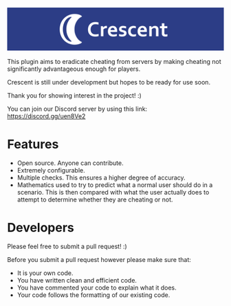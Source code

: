 ![Crescent Logo](/Logo.png?raw=true)

This plugin aims to eradicate cheating from servers by making cheating not significantly advantageous enough for players.

Crescent is still under development but hopes to be ready for use soon.

Thank you for showing interest in the project! :)

You can join our Discord server by using this link:
https://discord.gg/uen8Ve2

# Features

- Open source. Anyone can contribute.
- Extremely configurable.
- Multiple checks. This ensures a higher degree of accuracy.
- Mathematics used to try to predict what a normal user should do in a scenario. This is then compared with what the user actually does to attempt to determine whether they are cheating or not.

# Developers

Please feel free to submit a pull request! :)

Before you submit a pull request however please make sure that:

- It is your own code.
- You have written clean and efficient code.
- You have commented your code to explain what it does.
- Your code follows the formatting of our existing code.
